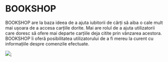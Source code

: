 # BOOKSHOP


BOOKSHOP are la baza ideea de a ajuta iubitorii de cărți să aiba o cale mult mai ușoara de a accesa carțiile dorite. Mai are rolul de a ajuta utilizatorii care doresc să ofere mai departe carțiile deja citite prin vânzarea acestora. BOOKSHOP îi oferă posibilitatea utilizatorului de a fi mereu la curent cu informațiile despre comenzile efectuate.


![](images/);
